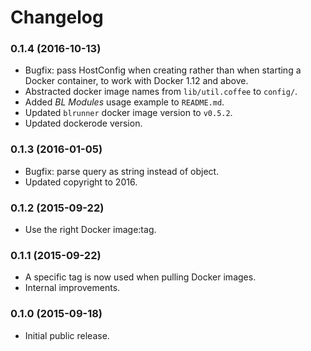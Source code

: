 # Changelog

### 0.1.4 (2016-10-13)
* Bugfix: pass HostConfig when creating rather than when starting a Docker container, to work with Docker 1.12 and above.
* Abstracted docker image names from `lib/util.coffee` to `config/`.
* Added *BL Modules* usage example to `README.md`.
* Updated `blrunner` docker image version to `v0.5.2`.
* Updated dockerode version.

### 0.1.3 (2016-01-05)
* Bugfix: parse query as string instead of object.
* Updated copyright to 2016.

### 0.1.2 (2015-09-22)
* Use the right Docker image:tag.

### 0.1.1 (2015-09-22)
* A specific tag is now used when pulling Docker images.
* Internal improvements.

### 0.1.0 (2015-09-18)
* Initial public release.